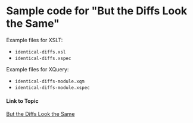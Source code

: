 # Sample code for "But the Diffs Look the Same"

Example files for XSLT:

* `identical-diffs.xsl`
* `identical-diffs.xspec`

Example files for XQuery:

* `identical-diffs-module.xqm`
* `identical-diffs-module.xspec`

#### Link to Topic
[But the Diffs Look the Same](https://medium.com/@xspectacles/but-the-diffs-look-the-same-9f03c025c547)
